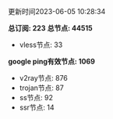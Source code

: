 更新时间2023-06-05 10:28:34

**总订阅: 223**
**总节点: 44515**
- vless节点: 33

**google ping有效节点: 1069**
- v2ray节点: 876
- trojan节点: 87
- ss节点: 92
- ssr节点: 14
